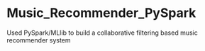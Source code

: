 # Music_Recommender_PySpark
Used PySpark/MLlib to build a collaborative filtering based music recommender system
